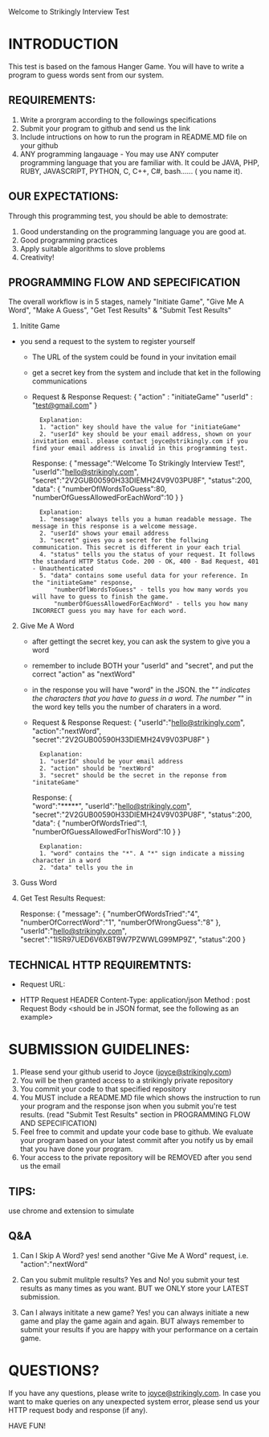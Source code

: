 Welcome to Strikingly Interview Test


# INTRODUCTION

This test is based on the famous Hanger Game. You will have to write a program to guess words sent from our system.

## REQUIREMENTS:
1. Write a prorgram according to the followings specifications
2. Submit your program to github and send us the link
3. Include intructions on how to run the program in README.MD file on your github
4. ANY programming langauage - You may use ANY computer programming language that you are familiar with. It could be JAVA, PHP, RUBY, JAVASCRIPT, PYTHON, C, C++, C#, bash...... ( you name it). 

## OUR EXPECTATIONS:
Through this programming test, you should be able to demostrate:
1. Good understanding on the programming language you are good at.
2. Good programming practices
3. Apply suitable algorithms to slove problems
4. Creativity!

## PROGRAMMING FLOW AND SEPECIFICATION
The overall workflow is in 5 stages, namely "Initiate Game", "Give Me A Word", "Make A Guess", "Get Test Results" & "Submit Test Results"

1. Initite Game
  - you send a request to the system to register yourself
	- The URL of the system could be found in your invitation email
	- get a secret key from the system and include that ket in the following communications
	- Request & Response
		Request:
			{
				"action" : "initiateGame"
				"userId" : "test@gmail.com"
			}

			Explanation: 
			1. "action" key should have the value for "initiateGame"
			2. "userId" key should be your email address, shown on your invitation email. please contact joyce@strikingly.com if you find your email address is invalid in this programming test.

		Response:
			{
				"message":"Welcome To Strikingly Interview Test!",
				"userId":"hello@strikingly.com",
				"secret":"2V2GUB00590H33DIEMH24V9V03PU8F",
				"status":200,
				"data":
				{
					"numberOflWordsToGuess":80,
					"numberOfGuessAllowedForEachWord":10
				}
			}

			Explanation: 
			1. "message" always tells you a human readable message. The message in this response is a welcome message.
			2. "userId" shows your email address
			3. "secret" gives you a secret for the follwing communication. This secret is different in your each trial
			4. "status" tells you the status of your request. It follows the standard HTTP Status Code. 200 - OK, 400 - Bad Request, 401 - Unauthenticated
			5. "data" contains some useful data for your reference. In the "initiateGame" response, 
				"numberOflWordsToGuess" - tells you how many words you will have to guess to finish the game.
				"numberOfGuessAllowedForEachWord" - tells you how many INCORRECT guess you may have for each word.

2. Give Me A Word
	- after gettingt the secret key, you can ask the system to give you a word
	- remember to include BOTH your "userId" and "secret", and put the correct "action" as "nextWord"
	- in the response you will have "word" in the JSON. the "*" indicates the characters that you have to guess in a word. The number "*" in the word key tells you the number of charaters in a word.
	- Request & Response
		Request:
			{
				"userId":"hello@strikingly.com",
				"action":"nextWord",
				"secret":"2V2GUB00590H33DIEMH24V9V03PU8F"
			}

			Explanation:
			1. "userId" should be your email address
			2. "action" should be "nextWord"
			3. "secret" should be the secret in the reponse from "initateGame"

		Response: 
			{		
				"word":"*****",
				"userId":"hello@strikingly.com",
				"secret":"2V2GUB00590H33DIEMH24V9V03PU8F",
				"status":200,
				"data":
					{
						"numberOfWordsTried":1,
						"numberOfGuessAllowedForThisWord":10
					}
			}
			
			Explanation:
			1. "word" contains the "*". A "*" sign indicate a missing character in a word
			2. "data" tells you the in  




3. Guss Word

4. Get Test Results
	Request: 

	Response:
	{
		"message":
		{
			"numberOfWordsTried":"4",
			"numberOfCorrectWord":"1",
			"numberOfWrongGuess":"8"
		},
		"userId":"hello@strikingly.com",
		"secret":"1ISR97UED6V6XBT9W7PZWWLG99MP9Z",
		"status":200
	}

## TECHNICAL HTTP REQUIREMTNTS:
- Request URL: <Please found it in your email address>

- HTTP Request
	HEADER
		Content-Type: application/json
		Method : post
	Request Body
		<should be in JSON format, see the following as an example>

# SUBMISSION GUIDELINES:
1. Please send your github userid to Joyce (joyce@strikingly.com)
2. You will be then granted access to a strikingly private repository
3. You commit your code to that specified repository
4. You MUST include a README.MD file which shows the instruction to run your program and the response json when you submit you're test results. (read "Submit Test Results" section in PROGRAMMING FLOW AND SEPECIFICATION) 
5. Feel free to commit and update your code base to github. We evaluate your program based on your latest commit after you notify us by email that you have done your program. 
6. Your access to the private repository will be REMOVED after you send us the email 

## TIPS:
use chrome and extension to simulate

## Q&A
1. Can I Skip A Word?
	yes! send another "Give Me A Word" request, i.e. "action":"nextWord"

2. Can you submit mulitple results?
	Yes and No! you submit your test results as many times as you want. BUT we ONLY store your LATEST submission.

3. Can I always inititate a new game?
	Yes! you can always initiate a new game and play the game again and again. BUT always remember to submit your results if you are happy with your performance on a certain game.


# QUESTIONS?
If you have any questions, please write to joyce@strikingly.com. 
In case you want to make queries on any unexpected system error, please send us your HTTP request body and response (if any).

HAVE FUN!

